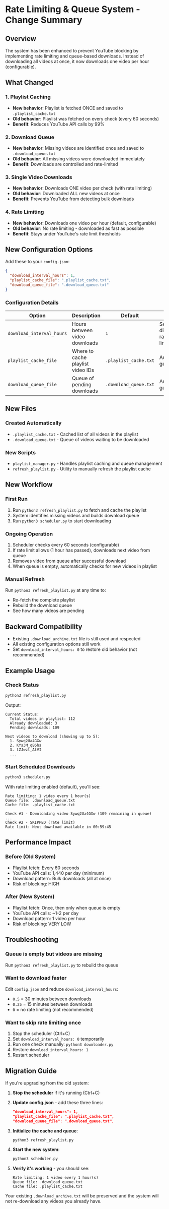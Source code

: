 # Rate Limiting & Queue System - Change Summary

## Overview
The system has been enhanced to prevent YouTube blocking by implementing rate limiting and queue-based downloads. Instead of downloading all videos at once, it now downloads one video per hour (configurable).

## What Changed

### 1. Playlist Caching
- **New behavior**: Playlist is fetched ONCE and saved to `.playlist_cache.txt`
- **Old behavior**: Playlist was fetched on every check (every 60 seconds)
- **Benefit**: Reduces YouTube API calls by 99%

### 2. Download Queue
- **New behavior**: Missing videos are identified once and saved to `.download_queue.txt`
- **Old behavior**: All missing videos were downloaded immediately
- **Benefit**: Downloads are controlled and rate-limited

### 3. Single Video Downloads
- **New behavior**: Downloads ONE video per check (with rate limiting)
- **Old behavior**: Downloaded ALL new videos at once
- **Benefit**: Prevents YouTube from detecting bulk downloads

### 4. Rate Limiting
- **New behavior**: Downloads one video per hour (default, configurable)
- **Old behavior**: No rate limiting - downloaded as fast as possible
- **Benefit**: Stays under YouTube's rate limit thresholds

## New Configuration Options

Add these to your `config.json`:

```json
{
  "download_interval_hours": 1,
  "playlist_cache_file": ".playlist_cache.txt",
  "download_queue_file": ".download_queue.txt"
}
```

### Configuration Details

| Option | Description | Default | Notes |
|--------|-------------|---------|-------|
| `download_interval_hours` | Hours between video downloads | `1` | Set to `0` to disable rate limiting |
| `playlist_cache_file` | Where to cache playlist video IDs | `.playlist_cache.txt` | Auto-generated |
| `download_queue_file` | Queue of pending downloads | `.download_queue.txt` | Auto-generated |

## New Files

### Created Automatically
- `.playlist_cache.txt` - Cached list of all videos in the playlist
- `.download_queue.txt` - Queue of videos waiting to be downloaded

### New Scripts
- `playlist_manager.py` - Handles playlist caching and queue management
- `refresh_playlist.py` - Utility to manually refresh the playlist cache

## New Workflow

### First Run
1. Run `python3 refresh_playlist.py` to fetch and cache the playlist
2. System identifies missing videos and builds download queue
3. Run `python3 scheduler.py` to start downloading

### Ongoing Operation
1. Scheduler checks every 60 seconds (configurable)
2. If rate limit allows (1 hour has passed), downloads next video from queue
3. Removes video from queue after successful download
4. When queue is empty, automatically checks for new videos in playlist

### Manual Refresh
Run `python3 refresh_playlist.py` at any time to:
- Re-fetch the complete playlist
- Rebuild the download queue
- See how many videos are pending

## Backward Compatibility

- Existing `.download_archive.txt` file is still used and respected
- All existing configuration options still work
- Set `download_interval_hours: 0` to restore old behavior (not recommended)

## Example Usage

### Check Status
```bash
python3 refresh_playlist.py
```

Output:
```
Current Status:
  Total videos in playlist: 112
  Already downloaded: 3
  Pending downloads: 109

Next videos to download (showing up to 5):
  1. Sywq2Ua4GXw
  2. KYs3M_qB6hs
  3. tZJwzt_AlVI
  ...
```

### Start Scheduled Downloads
```bash
python3 scheduler.py
```

With rate limiting enabled (default), you'll see:
```
Rate limiting: 1 video every 1 hour(s)
Queue file: .download_queue.txt
Cache file: .playlist_cache.txt

Check #1 - Downloading video Sywq2Ua4GXw (109 remaining in queue)
...
Check #2 - SKIPPED (rate limit)
Rate limit: Next download available in 00:59:45
```

## Performance Impact

### Before (Old System)
- Playlist fetch: Every 60 seconds
- YouTube API calls: 1,440 per day (minimum)
- Download pattern: Bulk downloads (all at once)
- Risk of blocking: HIGH

### After (New System)
- Playlist fetch: Once, then only when queue is empty
- YouTube API calls: ~1-2 per day
- Download pattern: 1 video per hour
- Risk of blocking: VERY LOW

## Troubleshooting

### Queue is empty but videos are missing
Run `python3 refresh_playlist.py` to rebuild the queue

### Want to download faster
Edit `config.json` and reduce `download_interval_hours`:
- `0.5` = 30 minutes between downloads
- `0.25` = 15 minutes between downloads
- `0` = no rate limiting (not recommended)

### Want to skip rate limiting once
1. Stop the scheduler (Ctrl+C)
2. Set `download_interval_hours: 0` temporarily
3. Run one check manually: `python3 downloader.py`
4. Restore `download_interval_hours: 1`
5. Restart scheduler

## Migration Guide

If you're upgrading from the old system:

1. **Stop the scheduler** if it's running (Ctrl+C)

2. **Update config.json** - add these three lines:
   ```json
   "download_interval_hours": 1,
   "playlist_cache_file": ".playlist_cache.txt",
   "download_queue_file": ".download_queue.txt",
   ```

3. **Initialize the cache and queue**:
   ```bash
   python3 refresh_playlist.py
   ```

4. **Start the new system**:
   ```bash
   python3 scheduler.py
   ```

5. **Verify it's working** - you should see:
   ```
   Rate limiting: 1 video every 1 hour(s)
   Queue file: .download_queue.txt
   Cache file: .playlist_cache.txt
   ```

Your existing `.download_archive.txt` will be preserved and the system will not re-download any videos you already have.
